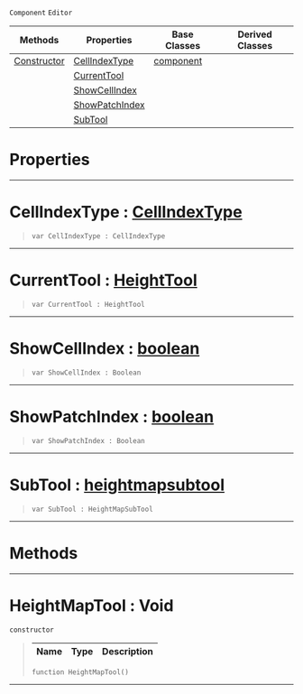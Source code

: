  `Component` `Editor`



|Methods|Properties|Base Classes|Derived Classes|
|---|---|---|---|
|[ Constructor](https://github.com/PlasmaEngine/PlasmaDocs/blob/master/code_reference/class_reference/heightmaptool.markdown#heightmaptool-void)|[ CellIndexType](https://github.com/PlasmaEngine/PlasmaDocs/blob/master/code_reference/class_reference/heightmaptool.markdown#cellindextype-plasma-engin)|[component](https://github.com/PlasmaEngine/PlasmaDocs/blob/master/code_reference/class_reference/component.markdown)| |
| |[ CurrentTool](https://github.com/PlasmaEngine/PlasmaDocs/blob/master/code_reference/class_reference/heightmaptool.markdown#currenttool-plasma-engine)| | |
| |[ ShowCellIndex](https://github.com/PlasmaEngine/PlasmaDocs/blob/master/code_reference/class_reference/heightmaptool.markdown#showcellindex-plasma-engin)| | |
| |[ ShowPatchIndex](https://github.com/PlasmaEngine/PlasmaDocs/blob/master/code_reference/class_reference/heightmaptool.markdown#showpatchindex-plasma-engi)| | |
| |[ SubTool](https://github.com/PlasmaEngine/PlasmaDocs/blob/master/code_reference/class_reference/heightmaptool.markdown#subtool-plasma-engine-docu)| | |


 #  Properties


---  
 #  CellIndexType : [CellIndexType](https://github.com/PlasmaEngine/PlasmaDocs/blob/master/code_reference/enum_reference.markdown#cellindextype)

> 
> ``` lang=cpp, name=Lightning
> var CellIndexType : CellIndexType


---  
 #  CurrentTool : [HeightTool](https://github.com/PlasmaEngine/PlasmaDocs/blob/master/code_reference/enum_reference.markdown#heighttool)

> 
> ``` lang=cpp, name=Lightning
> var CurrentTool : HeightTool


---  
 #  ShowCellIndex : [boolean](https://github.com/PlasmaEngine/PlasmaDocs/blob/master/code_reference/lightning_base_types/boolean.markdown)

> 
> ``` lang=cpp, name=Lightning
> var ShowCellIndex : Boolean


---  
 #  ShowPatchIndex : [boolean](https://github.com/PlasmaEngine/PlasmaDocs/blob/master/code_reference/lightning_base_types/boolean.markdown)

> 
> ``` lang=cpp, name=Lightning
> var ShowPatchIndex : Boolean


---  
 #  SubTool : [heightmapsubtool](https://github.com/PlasmaEngine/PlasmaDocs/blob/master/code_reference/class_reference/heightmapsubtool.markdown)

> 
> ``` lang=cpp, name=Lightning
> var SubTool : HeightMapSubTool


---  
 #  Methods


---  
 #  HeightMapTool : Void

 `constructor`

> 
> |Name|Type|Description|
> |---|---|---|
> ``` lang=cpp, name=Lightning
> function HeightMapTool()
> ``` 


---  
 

 